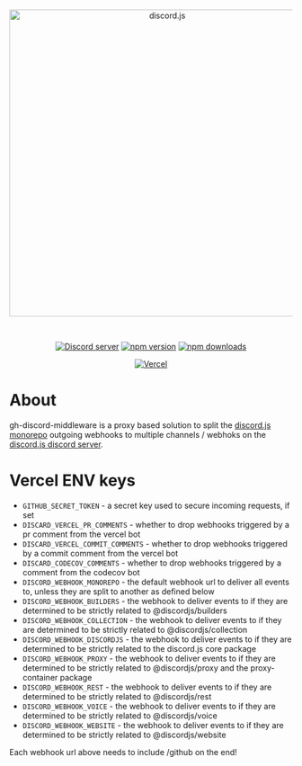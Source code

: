 <div align="center">
  <br />
  <p>
    <a href="https://discord.js.org"><img src="https://discord.js.org/static/logo.svg" width="546" alt="discord.js" /></a>
  </p>
  <br />
  <p>
    <a href="https://discord.gg/djs"><img src="https://img.shields.io/discord/222078108977594368?color=5865F2&logo=discord&logoColor=white" alt="Discord server" /></a>
    <a href="https://www.npmjs.com/package/discord.js"><img src="https://img.shields.io/npm/v/discord.js.svg?maxAge=3600" alt="npm version" /></a>
    <a href="https://www.npmjs.com/package/discord.js"><img src="https://img.shields.io/npm/dt/discord.js.svg?maxAge=3600" alt="npm downloads" /></a>
  </p>
  <p>
		<a href="https://vercel.com/?utm_source=discordjs&utm_campaign=oss"><img src="https://raw.githubusercontent.com/discordjs/discord.js/main/.github/powered-by-vercel.svg" alt="Vercel" /></a>
	</p>
</div>

# About

gh-discord-middleware is a proxy based solution to split the [discord.js monorepo](https://github.com/discordjs/discord.js) outgoing webhooks to multiple channels / webhoks on the [discord.js discord server](https://discord.gg/djs).

# Vercel ENV keys

- `GITHUB_SECRET_TOKEN` - a secret key used to secure incoming requests, if set
- `DISCARD_VERCEL_PR_COMMENTS` - whether to drop webhooks triggered by a pr comment from the vercel bot
- `DISCARD_VERCEL_COMMIT_COMMENTS` - whether to drop webhooks triggered by a commit comment from the vercel bot
- `DISCARD_CODECOV_COMMENTS` - whether to drop webhooks triggered by a comment from the codecov bot
- `DISCORD_WEBHOOK_MONOREPO` - the default webhook url to deliver all events to, unless they are split to another as defined below
- `DISCORD_WEBHOOK_BUILDERS` - the webhook to deliver events to if they are determined to be strictly related to @discordjs/builders
- `DISCORD_WEBHOOK_COLLECTION` - the webhook to deliver events to if they are determined to be strictly related to @discordjs/collection
- `DISCORD_WEBHOOK_DISCORDJS` - the webhook to deliver events to if they are determined to be strictly related to the discord.js core package
- `DISCORD_WEBHOOK_PROXY` - the webhook to deliver events to if they are determined to be strictly related to @discordjs/proxy and the proxy-container package
- `DISCORD_WEBHOOK_REST` - the webhook to deliver events to if they are determined to be strictly related to @discordjs/rest
- `DISCORD_WEBHOOK_VOICE` - the webhook to deliver events to if they are determined to be strictly related to @discordjs/voice
- `DISCORD_WEBHOOK_WEBSITE` - the webhook to deliver events to if they are determined to be strictly related to @discordjs/website

Each webhook url above needs to include /github on the end!
